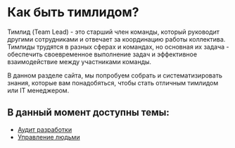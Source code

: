 [title]:# "Тимлид команды"
[short]:# "Что должен знать IT-менеджер"
[long]:# "Разбор тем, которые должен знать каждый хороший IT-менеджер об управлении людьми или IT-продуктом"
[tags]:# "teamlead, IT, managment, audit, управление, учебник, для чайников, тимлид, курсы, уроки"
[layout]:# "blog"
[recommendations]:# "recommendations, team_day, personal_achievements"

# Как быть тимлидом?

Тимлид (Team Lead) - это старший член команды, который руководит другими сотрудниками и отвечает за координацию работы коллектива. Тимлиды трудятся в разных сферах и командах, но основная их задача - обеспечить своевременное выполнение задач и эффективное взаимодействие между участниками команды.

В данном разделе сайта, мы попробуем собрать и систематизировать знания, которые вам понадобяться, чтобы стать отличным тимлидом или IT менеджером.

## В данный момент доступны темы:
- [Аудит разработки](./assayo/)
- [Управление людьми](./teamlead/)
